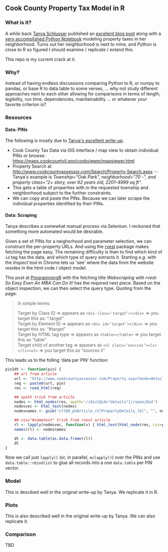 
## Cook County Property Tax Model in R

### What is it?

A while back [Tanya Schlusser](http://tanyaschlusser.github.io/) published an [excellent blog
post](http://tanyaschlusser.github.io/posts/property-tax-cook-county/) along with a [very accomplished Python
Notebook](https://github.com/tanyaschlusser/tanyaschlusser.github.io/blob/src/posts/property-tax-cook-county.ipynb)
modeling property taxes in her neighborhood. Turns out her neighborhood is next to mine, and Python is close to R so
figured I should examine / replicate / extend this.

This repo is my current crack at it.

### Why?

Instead of having endless discussions comparing Python to R, or numpy to pandas, or base R to data.table to some verses,
... why not study different approaches next to each other allowing for comparisons in terms of length, legibility, run
time, dependencies, maintainability ... or whatever _your_ favorite criterion is?

### Resources

#### Data: PINs

The following is mostly due to [Tanya's excellent write-up](http://tanyaschlusser.github.io/posts/property-tax-cook-county/).

- Cook County Tax Data via GIS interface / map view to obtain individual PINs or browse: https://maps.cookcountyil.gov/cookviewer/mapviewer.html
- Property Search at http://www.cookcountyassessor.com/Search/Property-Search.aspx -- Tanya's example is _Township="Oak
  Park", neighborhood="70 -", and property class="2+ story, over 62 years old, 2201-4999 sq ft"_.
- This gets a table of properties with in the requested township and neighborhood subject to the further constraints.
- We can copy and paste the PINs. Because we can later scrape the individual properties identified by their PINs.

#### Data: Scraping

Tanya describes a somewhat manual process via Selenium. I reckoned that something more automated would be desirable.

Given a set of PINs for a neighorhood and parameter selection, we can construct the per-property URLs. And using the
[rvest](https://cloud.r-project.org/web/packages/rvest/index.html) package makes fetching the page easy.  The remaining
difficulty is then to find which kind of `id` tag has the data, and which type of query extracts it.  Starting _e.g._
with the _Inspect_ tool in Chrome lets us 'see' where the data from the website resides in the html code / object
model.

This post at [ProgrammingR](http://www.programmingr.com/content/webscraping-rvest-easy-mba-can/) with the fetching title
_Webscraping with rvest: So Easy Even An MBA Can Do It!_ has the required next piece.  Based on the object inspection,
we can then select the query type.  Quoting from the page:

> In simple terms:
>
> Target by Class ID =>  appears as `<div class=’target’></div>` => you target this as: “.target”  
> Target by Element ID =>  appears as `<div id=’target’></div>` => you target this as: “#target”  
> Target by HTML tag type => appears as `<table></table>`  => you target this as “table”  
> Target child of another tag => appears as `<ol class=’sources’><li></li><ol>` => you target this as “sources li”

This leads us to the folling 'data per PIN' function:

```r
pin2dt <- function(pin) {
    ## url from article
    url <- "http://www.cookcountyassessor.com/Property.aspx?mode=details&pin="
    req <- paste0(url, pin)
    res <- read_html(req)

    ## xpath trick from article
    nodes <- html_nodes(res, xpath='//div[@id="details"]//span/@id')
    nodesvec <- html_text(nodes)
    nodesnames <- gsub("ctl00_phArticle_ctlPropertyDetails_lbl", "", nodesvec)

    ## css="#sometext" trick from rvest article
    rl <- lapply(nodesvec, function(v) { html_text(html_node(res, css=paste0("#", v))) } )
    names(rl) <- nodesnames

    dt <- data.table(as.data.frame(rl))
    dt
}
```

Now we call just `lapply()` (or, in parallel, `mclapply()`) over the PINs and use `data.table::rbindlist` to glue all
records into a one `data.table` per PIN vector.

### Model

This is descibed well in the original write-up by Tanya.  We replicate it in R.

### Plots

This is also described well in the original write-up by Tanya. We can also replicate it.

### Comparison

TBD
